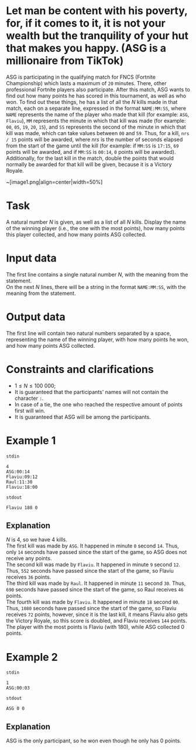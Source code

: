 # Let man be content with his poverty, for, if it comes to it, it is not your wealth but the tranquility of your hut that makes you happy. (ASG is a millionaire from TikTok)

ASG is participating in the qualifying match for FNCS (Fortnite Championship) which lasts a maximum of `20` minutes. There, other professional Fortnite players also participate. After this match, ASG wants to find out how many points he has scored in this tournament, as well as who won. To find out these things, he has a list of all the $N$ kills made in that match, each on a separate line, expressed in the format `NAME:MM:SS`, where `NAME` represents the name of the player who made that kill (for example: `ASG`, `Flaviu`), `MM` represents the minute in which that kill was made (for example: `00`, `05`, `19`, `20`, `15`), and `SS` represents the second of the minute in which that kill was made, which can take values between `00` and `59`. Thus, for a kill, `nrs / 15` points will be awarded, where $nrs$ is the number of seconds elapsed from the start of the game until the kill (for example: if `MM:SS` is `17:15`, `69` points will be awarded, and if `MM:SS` is `00:14`, `0` points will be awarded). Additionally, for the last kill in the match, double the points that would normally be awarded for that kill will be given, because it is a Victory Royale.

~[image1.png|align=center|width=50%]

# Task

A natural number $N$ is given, as well as a list of all $N$ kills. Display the name of the winning player (i.e., the one with the most points), how many points this player collected, and how many points ASG collected.

# Input data

The first line contains a single natural number $N$, with the meaning from the statement.  
On the next $N$ lines, there will be a string in the format `NAME:MM:SS`, with the meaning from the statement.

# Output data

The first line will contain two natural numbers separated by a space, representing the name of the winning player, with how many points he won, and how many points ASG collected.

# Constraints and clarifications

* $1 \leq N \leq 100\ 000$;
* It is guaranteed that the participants' names will not contain the character `:`.
* In case of a tie, the one who reached the respective amount of points first will win.
* It is guaranteed that ASG will be among the participants.

# Example 1

`stdin`
```
4
ASG:00:14
Flaviu:09:12
Raul:11:30
Flaviu:18:00
```

`stdout`
```
Flaviu 180 0
```

## Explanation

$N$ is 4, so we have 4 kills.  
The first kill was made by `ASG`. It happened in minute `0` second `14`. Thus, only `14` seconds have passed since the start of the game, so ASG does not receive any points.  
The second kill was made by `Flaviu`. It happened in minute `9` second `12`. Thus, `552` seconds have passed since the start of the game, so Flaviu receives `36` points.  
The third kill was made by `Raul`. It happened in minute `11` second `30`. Thus, `690` seconds have passed since the start of the game, so Raul receives `46` points.  
The fourth kill was made by `Flaviu`. It happened in minute `18` second `00`. Thus, `1080` seconds have passed since the start of the game, so Flaviu receives `72` points, however, since it is the last kill, it means Flaviu also gets the Victory Royale, so this score is doubled, and Flaviu receives `144` points.  
The player with the most points is Flaviu (with 180), while ASG collected 0 points.

# Example 2

`stdin`
```
1
ASG:00:03
```

`stdout`
```
ASG 0 0
```

## Explanation

ASG is the only participant, so he won even though he only has $0$ points.